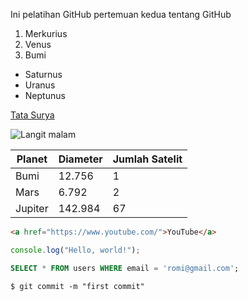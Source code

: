 Ini pelatihan GitHub pertemuan kedua tentang GitHub
1. Merkurius
2. Venus
3. Bumi
- Saturnus
- Uranus
- Neptunus

[Tata Surya](https://solarsystem.nasa.gov/)

![Langit malam](https://encrypted-tbn0.gstatic.com/images?q=tbn:ANd9GcSuX0K4me5zSeJT3Z_vMIb7GDLJjqlqxaanRA&s)

| Planet | Diameter | Jumlah Satelit |
| ------- | -------- | -------------- |
| Bumi | 12.756 | 1 |
| Mars | 6.792 | 2 |
| Jupiter | 142.984 | 67 |

```html
<a href="https://www.youtube.com/">YouTube</a>
```
```js
console.log("Hello, world!");
```
```sql
SELECT * FROM users WHERE email = 'romi@gmail.com';
```
```shell
$ git commit -m "first commit"
```
